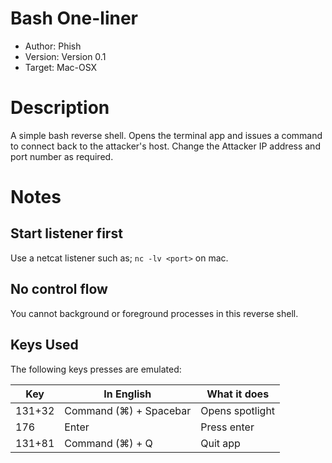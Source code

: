 # Bash One-liner

* Author: Phish
* Version: Version 0.1
* Target: Mac-OSX

# Description

A simple bash reverse shell. Opens the terminal app and issues a command to connect back to the attacker's host. Change the Attacker IP address and port number as required.

# Notes

## Start listener first

Use a netcat listener such as; `nc -lv <port>` on mac.

## No control flow

You cannot background or foreground processes in this reverse shell.

## Keys Used

The following keys presses are emulated:

| Key | In English | What it does |
| --- | ------------ | ---------- |
| 131+32 | Command (⌘) + Spacebar | Opens spotlight |
| 176 | Enter | Press enter |
| 131+81 | Command (⌘) + Q | Quit app |
